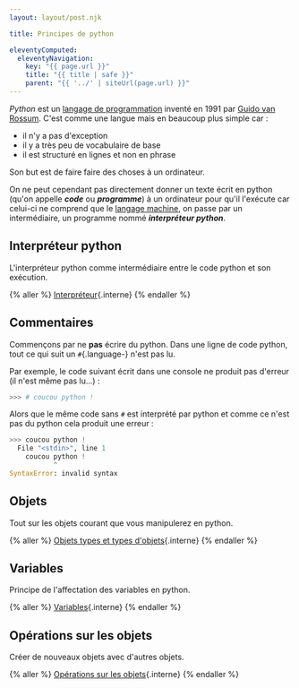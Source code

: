 ```yaml
---
layout: layout/post.njk

title: Principes de python

eleventyComputed:
  eleventyNavigation:
    key: "{{ page.url }}"
    title: "{{ title | safe }}"
    parent: "{{ '../' | siteUrl(page.url) }}"
---
```


*Python* est un [langage de programmation](https://fr.wikipedia.org/wiki/Langage_de_programmation) inventé en 1991 par [Guido van Rossum](https://fr.wikipedia.org/wiki/Guido_van_Rossum). C'est comme une langue mais en beaucoup plus simple car :

- il n'y a pas d'exception
- il y a très peu de vocabulaire de base
- il est structuré en lignes et non en phrase

Son but est de faire faire des choses à un ordinateur.

On ne peut cependant pas directement donner un texte écrit en python (qu'on appelle ***code*** ou ***programme***) à un ordinateur pour qu'il l'exécute car celui-ci ne comprend que le [langage machine](https://fr.wikipedia.org/wiki/Langage_machine), on passe par un intermédiaire, un programme nommé ***interpréteur python***.

## Interpréteur python

L'interpréteur python comme intermédiaire entre le code python et son exécution.

{% aller %}
[Interpréteur](interpréteur){.interne}
{% endaller %}

## Commentaires

Commençons par ne **pas** écrire du python. Dans une ligne de code python, tout ce qui suit un `#`{.language-} n'est pas lu.

Par exemple, le code suivant écrit dans une console ne produit pas d'erreur (il n'est même pas lu...) :

```python
>>> # coucou python !
```

Alors que le même code sans `#` est interprété par python et comme ce n'est pas du python cela produit une erreur :

```python
>>> coucou python !
  File "<stdin>", line 1
    coucou python !
           ^
SyntaxError: invalid syntax
```

## Objets

Tout sur les objets courant que vous manipulerez en python.

{% aller %}
[Objets types et types d'objets](objets-types){.interne}
{% endaller %}

## Variables

Principe de l'affectation des variables en python.

{% aller %}
[Variables](variables){.interne}
{% endaller %}

## Opérations sur les objets

Créer de nouveaux objets avec d'autres objets.

{% aller %}
[Opérations sur les objets](opérations){.interne}
{% endaller %}
